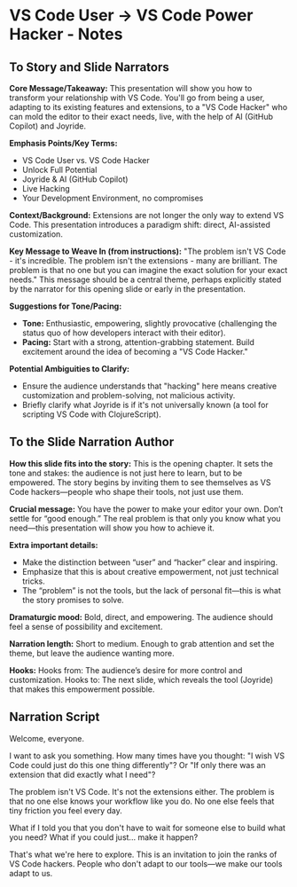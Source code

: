 # VS Code User → VS Code Power Hacker - Notes

## To Story and Slide Narrators

**Core Message/Takeaway:**
This presentation will show you how to transform your relationship with VS Code. You'll go from being a user, adapting to its existing features and extensions, to a "VS Code Hacker" who can mold the editor to their exact needs, live, with the help of AI (GitHub Copilot) and Joyride.

**Emphasis Points/Key Terms:**
*   VS Code User vs. VS Code Hacker
*   Unlock Full Potential
*   Joyride & AI (GitHub Copilot)
*   Live Hacking
*   Your Development Environment, no compromises

**Context/Background:**
Extensions are not longer the only way to extend VS Code. This presentation introduces a paradigm shift: direct, AI-assisted customization.

**Key Message to Weave In (from instructions):**
"The problem isn't VS Code - it's incredible. The problem isn't the extensions - many are brilliant. The problem is that no one but you can imagine the exact solution for your exact needs."
This message should be a central theme, perhaps explicitly stated by the narrator for this opening slide or early in the presentation.

**Suggestions for Tone/Pacing:**
*   **Tone:** Enthusiastic, empowering, slightly provocative (challenging the status quo of how developers interact with their editor).
*   **Pacing:** Start with a strong, attention-grabbing statement. Build excitement around the idea of becoming a "VS Code Hacker."

**Potential Ambiguities to Clarify:**
*   Ensure the audience understands that "hacking" here means creative customization and problem-solving, not malicious activity.
*   Briefly clarify what Joyride is if it's not universally known (a tool for scripting VS Code with ClojureScript).

## To the Slide Narration Author

**How this slide fits into the story:**
This is the opening chapter. It sets the tone and stakes: the audience is not just here to learn, but to be empowered. The story begins by inviting them to see themselves as VS Code hackers—people who shape their tools, not just use them.

**Crucial message:**
You have the power to make your editor your own. Don’t settle for “good enough.” The real problem is that only you know what you need—this presentation will show you how to achieve it.

**Extra important details:**
- Make the distinction between “user” and “hacker” clear and inspiring.
- Emphasize that this is about creative empowerment, not just technical tricks.
- The “problem” is not the tools, but the lack of personal fit—this is what the story promises to solve.

**Dramaturgic mood:**
Bold, direct, and empowering. The audience should feel a sense of possibility and excitement.

**Narration length:**
Short to medium. Enough to grab attention and set the theme, but leave the audience wanting more.

**Hooks:**
Hooks from: The audience’s desire for more control and customization.
Hooks to: The next slide, which reveals the tool (Joyride) that makes this empowerment possible.


## Narration Script

Welcome, everyone.

I want to ask you something. How many times have you thought: "I wish VS Code could just do this one thing differently"? Or "If only there was an extension that did exactly what I need"?

The problem isn't VS Code. It's not the extensions either. The problem is that no one else knows your workflow like you do. No one else feels that tiny friction you feel every day.

What if I told you that you don't have to wait for someone else to build what you need? What if you could just... make it happen?

That's what we're here to explore. This is an invitation to join the ranks of VS Code hackers. People who don't adapt to our tools—we make our tools adapt to us.